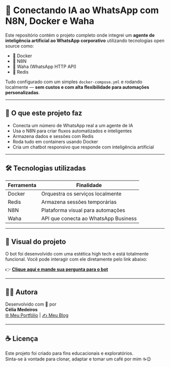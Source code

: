 # 🤖 Conectando IA ao WhatsApp com N8N, Docker e Waha

Este repositório contém o projeto completo onde integrei um **agente de inteligência artificial ao WhatsApp corporativo** utilizando tecnologias open source como:

- 🐳 Docker  
- 🔄 N8N  
- 🔌 Waha (WhatsApp HTTP API)  
- 🧠 Redis  

Tudo configurado com um simples `docker-compose.yml` e rodando localmente — **sem custos e com alta flexibilidade para automações personalizadas**.

---

## 🚀 O que este projeto faz

- Conecta um número de WhatsApp real a um agente de IA
- Usa o N8N para criar fluxos automatizados e inteligentes
- Armazena dados e sessões com Redis
- Roda tudo em containers usando Docker
- Cria um chatbot responsivo que responde com inteligência artificial

---

## 🛠️ Tecnologias utilizadas

| Ferramenta  | Finalidade                             |
|-------------|----------------------------------------|
| Docker      | Orquestra os serviços localmente       |
| Redis       | Armazena sessões temporárias           |
| N8N         | Plataforma visual para automações      |
| Waha        | API que conecta ao WhatsApp Business   |

---

## 📸 Visual do projeto

O bot foi desenvolvido com uma estética high tech e está totalmente funcional. Você pode interagir com ele diretamente pelo link abaixo:

👉 [**Clique aqui e mande sua pergunta para o bot**](https://api.whatsapp.com/send/?phone=556130314116&text=Bot%2C+quero+fazer+uma+pergunta+bem+complexa%21&type=phone_number&app_absent=0)

---

## 👩‍💻 Autora

Desenvolvido com 💛 por 
<br>
**Célia Medeiros**  
[🌐 Meu Portfólio](https://ti-experient.netlify.app/) | [✍️ Meu Blog](https://tiexperient-blog.netlify.app/)

---

## ☕ Licença

Este projeto foi criado para fins educacionais e exploratórios.  
Sinta-se à vontade para clonar, adaptar e tomar um café por mim ☕😉
